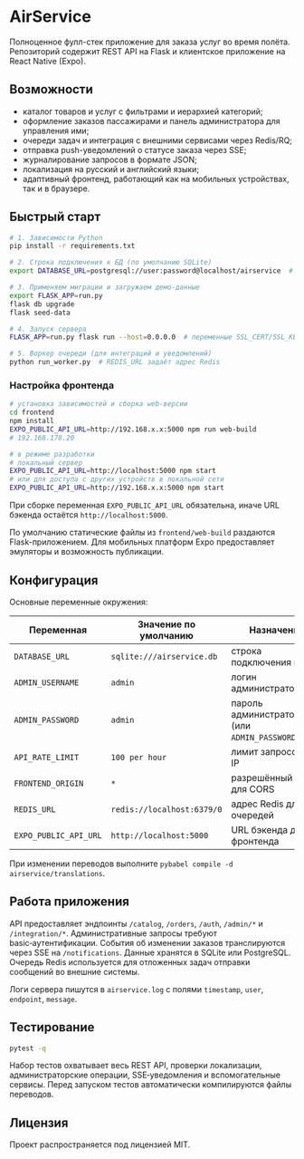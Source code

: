 # AirService

Полноценное фулл-стек приложение для заказа услуг во время полёта. Репозиторий содержит REST API на Flask и клиентское приложение на React&nbsp;Native (Expo).

## Возможности

* каталог товаров и услуг с фильтрами и иерархией категорий;
* оформление заказов пассажирами и панель администратора для управления ими;
* очереди задач и интеграция с внешними сервисами через Redis/RQ;
* отправка push-уведомлений о статусе заказа через SSE;
* журналирование запросов в формате JSON;
* локализация на русский и английский языки;
* адаптивный фронтенд, работающий как на мобильных устройствах, так и в браузере.

## Быстрый старт

```bash
# 1. Зависимости Python
pip install -r requirements.txt

# 2. Строка подключения к БД (по умолчанию SQLite)
export DATABASE_URL=postgresql://user:password@localhost/airservice  # при необходимости

# 3. Применяем миграции и загружаем демо-данные
export FLASK_APP=run.py
flask db upgrade
flask seed-data

# 4. Запуск сервера
FLASK_APP=run.py flask run --host=0.0.0.0  # переменные SSL_CERT/SSL_KEY включат HTTPS при наличии

# 5. Воркер очереди (для интеграций и уведомлений)
python run_worker.py  # REDIS_URL задаёт адрес Redis
```

### Настройка фронтенда

```bash
# установка зависимостей и сборка web-версии
cd frontend
npm install
EXPO_PUBLIC_API_URL=http://192.168.x.x:5000 npm run web-build
# 192.168.178.20

# в режиме разработки
# локальный сервер
EXPO_PUBLIC_API_URL=http://localhost:5000 npm start
# или для доступа с других устройств в локальной сети
EXPO_PUBLIC_API_URL=http://192.168.x.x:5000 npm start
```

При сборке переменная `EXPO_PUBLIC_API_URL` обязательна, иначе URL бэкенда остаётся `http://localhost:5000`.

По умолчанию статические файлы из `frontend/web-build` раздаются Flask-приложением. Для мобильных платформ Expo предоставляет эмуляторы и возможность публикации.

## Конфигурация

Основные переменные окружения:

| Переменная           | Значение по умолчанию        | Назначение                                        |
|----------------------|------------------------------|---------------------------------------------------|
| `DATABASE_URL`       | `sqlite:///airservice.db`    | строка подключения к БД                           |
| `ADMIN_USERNAME`     | `admin`                      | логин администратора                              |
| `ADMIN_PASSWORD`     | `admin`                      | пароль администратора (или `ADMIN_PASSWORD_HASH`) |
| `API_RATE_LIMIT`     | `100 per hour`               | лимит запросов на IP                              |
| `FRONTEND_ORIGIN`    | `*`                          | разрешённый Origin для CORS                       |
| `REDIS_URL`          | `redis://localhost:6379/0`   | адрес Redis для очередей                          |
| `EXPO_PUBLIC_API_URL`| `http://localhost:5000`      | URL бэкенда для фронтенда                         |

При изменении переводов выполните `pybabel compile -d airservice/translations`.

## Работа приложения

API предоставляет эндпоинты `/catalog`, `/orders`, `/auth`, `/admin/*` и `/integration/*`. Административные запросы требуют basic‑аутентификации. События об изменении заказов транслируются через SSE на `/notifications`. Данные хранятся в SQLite или PostgreSQL. Очередь Redis используется для отложенных задач отправки сообщений во внешние системы.

Логи сервера пишутся в `airservice.log` с полями `timestamp`, `user`, `endpoint`, `message`.

## Тестирование

```bash
pytest -q
```

Набор тестов охватывает весь REST API, проверки локализации, администраторские операции, SSE‑уведомления и вспомогательные сервисы. Перед запуском тестов автоматически компилируются файлы переводов.

## Лицензия

Проект распространяется под лицензией MIT.

